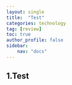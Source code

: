 ```yaml
---
layout: single
title:  "Test"
categories: technology
tag: [review]
toc: true
author_profile: false
sidebar:
    nav: "docs"
---
```

## 1.Test
